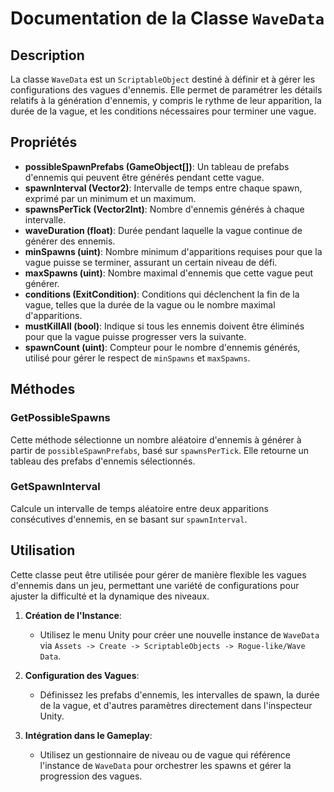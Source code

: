 # Documentation de la Classe `WaveData`

## Description

La classe `WaveData` est un `ScriptableObject` destiné à définir et à gérer les configurations des vagues d'ennemis. Elle permet de paramétrer les détails relatifs à la génération d'ennemis, y compris le rythme de leur apparition, la durée de la vague, et les conditions nécessaires pour terminer une vague.

## Propriétés

- **possibleSpawnPrefabs (GameObject[])**: Un tableau de prefabs d'ennemis qui peuvent être générés pendant cette vague.
- **spawnInterval (Vector2)**: Intervalle de temps entre chaque spawn, exprimé par un minimum et un maximum.
- **spawnsPerTick (Vector2Int)**: Nombre d'ennemis générés à chaque intervalle.
- **waveDuration (float)**: Durée pendant laquelle la vague continue de générer des ennemis.
- **minSpawns (uint)**: Nombre minimum d'apparitions requises pour que la vague puisse se terminer, assurant un certain niveau de défi.
- **maxSpawns (uint)**: Nombre maximal d'ennemis que cette vague peut générer.
- **conditions (ExitCondition)**: Conditions qui déclenchent la fin de la vague, telles que la durée de la vague ou le nombre maximal d'apparitions.
- **mustKillAll (bool)**: Indique si tous les ennemis doivent être éliminés pour que la vague puisse progresser vers la suivante.
- **spawnCount (uint)**: Compteur pour le nombre d'ennemis générés, utilisé pour gérer le respect de `minSpawns` et `maxSpawns`.

## Méthodes

### GetPossibleSpawns

Cette méthode sélectionne un nombre aléatoire d'ennemis à générer à partir de `possibleSpawnPrefabs`, basé sur `spawnsPerTick`. Elle retourne un tableau des prefabs d'ennemis sélectionnés.

### GetSpawnInterval

Calcule un intervalle de temps aléatoire entre deux apparitions consécutives d'ennemis, en se basant sur `spawnInterval`.

## Utilisation

Cette classe peut être utilisée pour gérer de manière flexible les vagues d'ennemis dans un jeu, permettant une variété de configurations pour ajuster la difficulté et la dynamique des niveaux.

1. **Création de l'Instance**:
   - Utilisez le menu Unity pour créer une nouvelle instance de `WaveData` via `Assets -> Create -> ScriptableObjects -> Rogue-like/Wave Data`.
   
2. **Configuration des Vagues**:
   - Définissez les prefabs d'ennemis, les intervalles de spawn, la durée de la vague, et d'autres paramètres directement dans l'inspecteur Unity.

3. **Intégration dans le Gameplay**:
   - Utilisez un gestionnaire de niveau ou de vague qui référence l'instance de `WaveData` pour orchestrer les spawns et gérer la progression des vagues.

